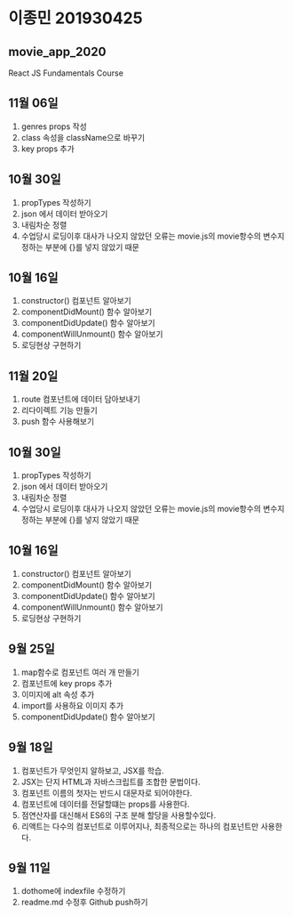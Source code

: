 # 이종민 201930425
## movie_app_2020
React JS Fundamentals Course
## 11월 06일
1. genres props 작성
2. class 속성을 className으로 바꾸기
3. key props 추가

## 10월 30일
1. propTypes 작성하기
3. json 에서 데이터 받아오기
3. 내림차순 정렬
4. 수업당시 로딩이후 대사가 나오지 않았던 오류는 movie.js의 movie항수의 변수지정하는 부분에 {}를 넣지 않았기 때문

## 10월 16일
1. constructor() 컴포넌트 알아보기
2. componentDidMount() 함수 알아보기
3. componentDidUpdate() 함수 알아보기
4. componentWillUnmount() 함수 알아보기
5. 로딩현상 구현하기

## 11월 20일
1. route 컴포넌트에 데이터 담아보내기
2. 리다이렉트 기능 만들기
3. push 함수 사용해보기

## 10월 30일
1. propTypes 작성하기
3. json 에서 데이터 받아오기
3. 내림차순 정렬
4. 수업당시 로딩이후 대사가 나오지 않았던 오류는 movie.js의 movie항수의 변수지정하는 부분에 {}를 넣지 않았기 때문

## 10월 16일
1. constructor() 컴포넌트 알아보기
2. componentDidMount() 함수 알아보기
3. componentDidUpdate() 함수 알아보기
4. componentWillUnmount() 함수 알아보기
5. 로딩현상 구현하기

## 9월 25일
1. map함수로 컴포넌트 여러 개 만들기
2. 컴포넌트에 key props 추가
3. 이미지에 alt 속성 추가
4. import를 사용하요 이미지 추가
3. componentDidUpdate() 함수 알아보기

## 9월 18일
1. 컴포넌트가 무엇인지 알하보고, JSX를 학습.
2. JSX는 단지 HTML과 자바스크립트를 조합한 문법이다.
3. 컴포넌트 이름의 첫자는 반드시 대문자로 되어야한다.
4. 컴포넌트에 데이터를 전달할떄는 props를 사용한다.
5. 점연산자를 대신해서 ES6의 구조 분해 할당을 사용할수있다.
6. 리액트는 다수의 컴포넌트로 이루어지나, 최종적으로는 하나의 컴포넌트만 사용한다.

## 9월 11일
1. dothome에 indexfile 수정하기
2. readme.md 수정후 Github push하기

